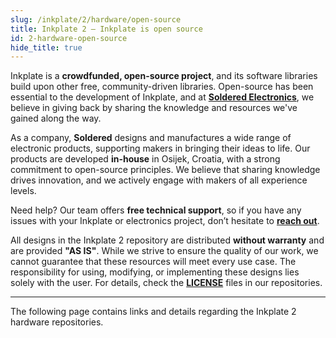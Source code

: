 ```yaml
---
slug: /inkplate/2/hardware/open-source
title: Inkplate 2 – Inkplate is open source
id: 2-hardware-open-source
hide_title: true
---
```


<SectionTitle title="Inkplate is open source" backgroundImage="/img/inkplate_2/hardware.png" />

Inkplate is a **crowdfunded, open-source project**, and its software libraries build upon other free, community-driven libraries. Open-source has been essential to the development of Inkplate, and at [**Soldered Electronics**](https://soldered.com/about-us/), we believe in giving back by sharing the knowledge and resources we've gained along the way.  

<CenteredImage src="/img/inkplate_6_motion/open_source_hardware.png" alt="Open source logo" />

As a company, **Soldered** designs and manufactures a wide range of electronic products, supporting makers in bringing their ideas to life. Our products are developed **in-house** in Osijek, Croatia, with a strong commitment to open-source principles. We believe that sharing knowledge drives innovation, and we actively engage with makers of all experience levels.  

<InfoBox>Need help? Our team offers **free technical support**, so if you have any issues with your Inkplate or electronics project, don’t hesitate to [**reach out**](https://soldered.com/contact/).</InfoBox>  


All designs in the Inkplate 2 repository are distributed **without warranty** and are provided **"AS IS"**. While we strive to ensure the quality of our work, we cannot guarantee that these resources will meet every use case. The responsibility for using, modifying, or implementing these designs lies solely with the user. For details, check the [**LICENSE**](https://github.com/SolderedElectronics/Soldered-Inkplate-10-hardware-design/blob/main/LICENSE.md) files in our repositories.

---

The following page contains links and details regarding the Inkplate 2 hardware repositories.